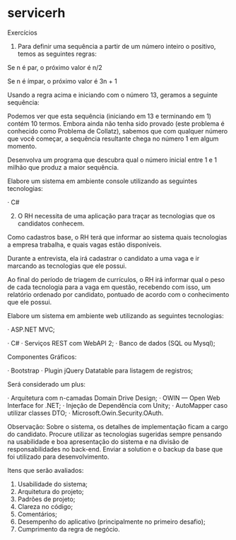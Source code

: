# servicerh


Exercícios

1)	Para definir uma sequência a partir de um número inteiro o positivo, temos as seguintes regras:

Se n é par, o próximo valor é n/2

Se n é ímpar, o próximo valor é 3n + 1

Usando a regra acima e iniciando com o número 13, geramos a seguinte sequência:

Podemos ver que esta sequência (iniciando em 13 e terminando em 1) contém 10 termos. Embora ainda não tenha sido provado (este problema é conhecido como Problema de Collatz), sabemos que com qualquer número que você começar, a sequência resultante chega no número 1 em algum momento.

Desenvolva um programa que descubra qual o número inicial entre 1 e 1 milhão que produz a maior sequência.

Elabore um sistema em ambiente console utilizando as seguintes tecnologias:

· C#


2)	O RH necessita de uma aplicação para traçar as tecnologias que os candidatos conhecem.

Como cadastros base, o RH terá que informar ao sistema quais tecnologias a empresa trabalha, e quais vagas estão disponíveis.

Durante a entrevista, ela irá cadastrar o candidato a uma vaga e ir marcando as tecnologias que ele possui.

Ao final do período de triagem de currículos, o RH irá informar qual o peso de cada tecnologia para a vaga em questão, recebendo com isso, um relatório ordenado por candidato, pontuado de acordo com o conhecimento que ele possui.

Elabore um sistema em ambiente web utilizando as seguintes tecnologias:

·	ASP.NET MVC;
 
·	C#
·	Serviços REST com WebAPI 2;
·	Banco de dados (SQL ou Mysql);

Componentes Gráficos:

·	Bootstrap · Plugin jQuery Datatable para listagem de registros;

Será considerado um plus:

·	Arquitetura com n-camadas Domain Drive Design;
·	OWIN — Open Web Interface for .NET;
·	Injeção de Dependência com Unity;
·	AutoMapper caso utilizar classes DTO;
·	Microsoft.Owin.Security.OAuth.

Observação: Sobre o sistema, os detalhes de implementação ficam a cargo do candidato. Procure utilizar as tecnologias sugeridas sempre pensando na usabilidade e boa apresentação do sistema e na divisão de responsabilidades no back-end. Enviar a solution e o backup da base que foi utilizado para desenvolvimento.

Itens que serão avaliados:

1.	Usabilidade do sistema;
2.	Arquitetura do projeto;
3.	Padrões de projeto;
4.	Clareza no código;
5.	Comentários;
6.	Desempenho do aplicativo (principalmente no primeiro desafio);
7.	Cumprimento da regra de negócio.
